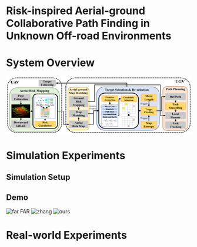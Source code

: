 # Risk-inspired Aerial-ground Collaborative Path Finding in Unknown Off-road Environments

# System Overview
![System Overview](https://github.com/inin-wrc/agcripf/blob/main/Images/system-framework.png)

# Simulation Experiments
## Simulation Setup

## Demo
<p>
  <img src="Gifs/task1_far.gif" alt="far" width="30%" />
  <figcapition>FAR</figcapition>
  <img src="Gifs/task1_zhang.gif" alt="zhang" width="30%" />
  <img src="Gifs/ours.gif" alt="ours" width="30%" />
</p>



# Real-world Experiments
